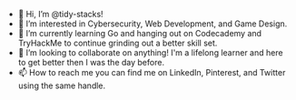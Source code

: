 - 👋 Hi, I’m @tidy-stacks! 
- 👀 I’m interested in Cybersecurity, Web Development, and Game Design.
- 🌱 I’m currently learning Go and hanging out on Codecademy and TryHackMe to continue grinding out a better skill set.
- 💞️ I’m looking to collaborate on anything! I'm a lifelong learner and here to get better then I was the day before.
- 📫 How to reach me you can find me on LinkedIn, Pinterest, and Twitter using the same handle. 

<!---
tidy-stacks/tidy-stacks is a ✨ special ✨ repository because its `README.md` (this file) appears on your GitHub profile.
You can click the Preview link to take a look at your changes.
--->
